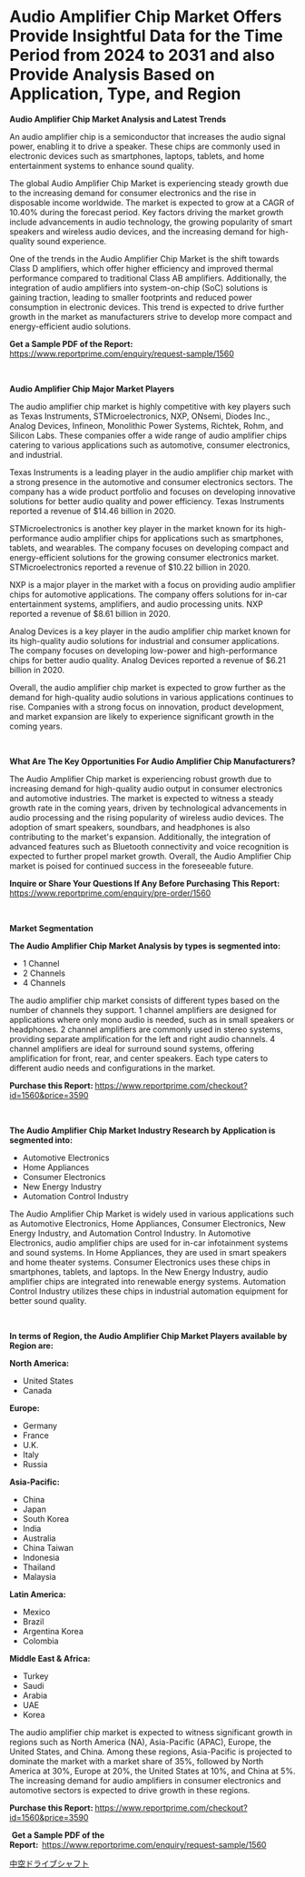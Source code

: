 <p><h1>Audio Amplifier Chip Market Offers Provide Insightful Data for the Time Period from 2024 to 2031 and also Provide Analysis Based on Application, Type, and Region</h1></p><p><strong>Audio Amplifier Chip Market Analysis and Latest Trends</strong></p>
<p><p>An audio amplifier chip is a semiconductor that increases the audio signal power, enabling it to drive a speaker. These chips are commonly used in electronic devices such as smartphones, laptops, tablets, and home entertainment systems to enhance sound quality.</p><p>The global Audio Amplifier Chip Market is experiencing steady growth due to the increasing demand for consumer electronics and the rise in disposable income worldwide. The market is expected to grow at a CAGR of 10.40% during the forecast period. Key factors driving the market growth include advancements in audio technology, the growing popularity of smart speakers and wireless audio devices, and the increasing demand for high-quality sound experience.</p><p>One of the trends in the Audio Amplifier Chip Market is the shift towards Class D amplifiers, which offer higher efficiency and improved thermal performance compared to traditional Class AB amplifiers. Additionally, the integration of audio amplifiers into system-on-chip (SoC) solutions is gaining traction, leading to smaller footprints and reduced power consumption in electronic devices. This trend is expected to drive further growth in the market as manufacturers strive to develop more compact and energy-efficient audio solutions.</p></p>
<p><strong>Get a Sample PDF of the Report:&nbsp;</strong> <a href="https://www.reportprime.com/enquiry/request-sample/1560">https://www.reportprime.com/enquiry/request-sample/1560</a></p>
<p>&nbsp;</p>
<p><strong>Audio Amplifier Chip Major Market Players</strong></p>
<p><p>The audio amplifier chip market is highly competitive with key players such as Texas Instruments, STMicroelectronics, NXP, ONsemi, Diodes Inc., Analog Devices, Infineon, Monolithic Power Systems, Richtek, Rohm, and Silicon Labs. These companies offer a wide range of audio amplifier chips catering to various applications such as automotive, consumer electronics, and industrial.</p><p>Texas Instruments is a leading player in the audio amplifier chip market with a strong presence in the automotive and consumer electronics sectors. The company has a wide product portfolio and focuses on developing innovative solutions for better audio quality and power efficiency. Texas Instruments reported a revenue of $14.46 billion in 2020.</p><p>STMicroelectronics is another key player in the market known for its high-performance audio amplifier chips for applications such as smartphones, tablets, and wearables. The company focuses on developing compact and energy-efficient solutions for the growing consumer electronics market. STMicroelectronics reported a revenue of $10.22 billion in 2020.</p><p>NXP is a major player in the market with a focus on providing audio amplifier chips for automotive applications. The company offers solutions for in-car entertainment systems, amplifiers, and audio processing units. NXP reported a revenue of $8.61 billion in 2020.</p><p>Analog Devices is a key player in the audio amplifier chip market known for its high-quality audio solutions for industrial and consumer applications. The company focuses on developing low-power and high-performance chips for better audio quality. Analog Devices reported a revenue of $6.21 billion in 2020.</p><p>Overall, the audio amplifier chip market is expected to grow further as the demand for high-quality audio solutions in various applications continues to rise. Companies with a strong focus on innovation, product development, and market expansion are likely to experience significant growth in the coming years.</p></p>
<p>&nbsp;</p>
<p><strong>What Are The Key Opportunities For Audio Amplifier Chip Manufacturers?</strong></p>
<p><p>The Audio Amplifier Chip market is experiencing robust growth due to increasing demand for high-quality audio output in consumer electronics and automotive industries. The market is expected to witness a steady growth rate in the coming years, driven by technological advancements in audio processing and the rising popularity of wireless audio devices. The adoption of smart speakers, soundbars, and headphones is also contributing to the market's expansion. Additionally, the integration of advanced features such as Bluetooth connectivity and voice recognition is expected to further propel market growth. Overall, the Audio Amplifier Chip market is poised for continued success in the foreseeable future.</p></p>
<p><strong>Inquire or Share Your Questions If Any Before Purchasing This Report:</strong> <a href="https://www.reportprime.com/enquiry/pre-order/1560">https://www.reportprime.com/enquiry/pre-order/1560</a></p>
<p>&nbsp;</p>
<p><strong>Market Segmentation</strong></p>
<p><strong>The Audio Amplifier Chip Market Analysis by types is segmented into:</strong></p>
<p><ul><li>1 Channel</li><li>2 Channels</li><li>4 Channels</li></ul></p>
<p><p>The audio amplifier chip market consists of different types based on the number of channels they support. 1 channel amplifiers are designed for applications where only mono audio is needed, such as in small speakers or headphones. 2 channel amplifiers are commonly used in stereo systems, providing separate amplification for the left and right audio channels. 4 channel amplifiers are ideal for surround sound systems, offering amplification for front, rear, and center speakers. Each type caters to different audio needs and configurations in the market.</p></p>
<p><strong>Purchase this Report:&nbsp;</strong><a href="https://www.reportprime.com/checkout?id=1560&price=3590">https://www.reportprime.com/checkout?id=1560&price=3590</a></p>
<p>&nbsp;</p>
<p><strong>The Audio Amplifier Chip Market Industry Research by Application is segmented into:</strong></p>
<p><ul><li>Automotive Electronics</li><li>Home Appliances</li><li>Consumer Electronics</li><li>New Energy Industry</li><li>Automation Control Industry</li></ul></p>
<p><p>The Audio Amplifier Chip Market is widely used in various applications such as Automotive Electronics, Home Appliances, Consumer Electronics, New Energy Industry, and Automation Control Industry. In Automotive Electronics, audio amplifier chips are used for in-car infotainment systems and sound systems. In Home Appliances, they are used in smart speakers and home theater systems. Consumer Electronics uses these chips in smartphones, tablets, and laptops. In the New Energy Industry, audio amplifier chips are integrated into renewable energy systems. Automation Control Industry utilizes these chips in industrial automation equipment for better sound quality.</p></p>
<p>&nbsp;</p>
<p><strong>In terms of Region, the Audio Amplifier Chip Market Players available by Region are:</strong></p>
<p>
    <p> <strong> North America: </strong>
        <ul>
            <li>United States</li>
            <li>Canada</li>
        </ul>
        </p> 
    <p> <strong> Europe: </strong>
        <ul>
            <li>Germany</li>
            <li>France</li>
            <li>U.K.</li>
            <li>Italy</li>
            <li>Russia</li>
        </ul>
        </p> 
    <p> <strong> Asia-Pacific: </strong>
        <ul>
            <li>China</li>
            <li>Japan</li>
            <li>South Korea</li>
            <li>India</li>
            <li>Australia</li>
            <li>China Taiwan</li>
            <li>Indonesia</li>
            <li>Thailand</li>
            <li>Malaysia</li>
        </ul>
        </p> 
    <p> <strong> Latin America: </strong>
        <ul>
            <li>Mexico</li>
            <li>Brazil</li>
            <li>Argentina Korea</li>
            <li>Colombia</li>
        </ul>
        </p> 
    <p> <strong> Middle East & Africa: </strong>
        <ul>
            <li>Turkey</li>
            <li>Saudi</li>
            <li>Arabia</li>
            <li>UAE</li>
            <li>Korea</li>
        </ul>
    </p>
    </p>
<p><p>The audio amplifier chip market is expected to witness significant growth in regions such as North America (NA), Asia-Pacific (APAC), Europe, the United States, and China. Among these regions, Asia-Pacific is projected to dominate the market with a market share of 35%, followed by North America at 30%, Europe at 20%, the United States at 10%, and China at 5%. The increasing demand for audio amplifiers in consumer electronics and automotive sectors is expected to drive growth in these regions.</p></p>
<p><strong>Purchase this Report: </strong><a href="https://www.reportprime.com/checkout?id=1560&price=3590">https://www.reportprime.com/checkout?id=1560&price=3590</a></p>
<p>&nbsp;<strong>Get a Sample PDF of the Report:&nbsp;&nbsp;</strong><a href="https://www.reportprime.com/enquiry/request-sample/1560">https://www.reportprime.com/enquiry/request-sample/1560</a></p>
<p><strong></strong></p>
<p><p><a href="https://github.com/oafhukehf4709715/Market-Research-Report-List-1/blob/main/95312889713.md">中空ドライブシャフト</a></p></p>
